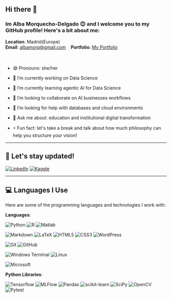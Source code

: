 <!--
**AMorQ/AMorQ** is a ✨ _special_ ✨ repository because its `README.md` (this file) appears on your GitHub profile.
-->

## Hi there 👋
### Im Alba Morquecho-Delgado 😊 and I welcome you to my GitHub profile! Here's a bit about me:

**Location**: Madrid(Europe) \
**Email**: [albamorq@gmail.com](mailto:albamorq@gmail.com) &nbsp;&nbsp;
**Portfolio**: [My Portfolio](https://yourwebsite.com)<br><br><br>


- 😄 Pronouns: she/her

- 🔭 I’m currently working on Data Science
- 🌱 I’m currently learning agentic AI for Data Science
- 👯 I’m looking to collaborate on AI businesses workflows
- 🤔 I’m looking for help with databases and cloud environments
- 💬 Ask me about: education and institutional digital transformation
- ⚡ Fun fact: let's take a break and talk about how much philosophy can help you structure your vision!

---

## 🔗 Let's stay updated!

[![LinkedIn](https://img.shields.io/badge/LinkedIn-0077B5?style=for-the-badge&logo=linkedin&logoColor=white)](https://www.linkedin.com/in/alba-morquecho-delgado/)
[![Kaggle](https://img.shields.io/badge/Kaggle-035a7d?style=for-the-badge&logo=kaggle&logoColor=white)](https://www.kaggle.com/albamorquechodelgado)
<!--![Discord](https://img.shields.io/badge/Discord-%235865F2.svg?style=for-the-badge&logo=discord&logoColor=white)-->
---

## 💻 Languages I Use
Here are some of the programming languages and technologies I work with:

**Languages**:

![Python](https://img.shields.io/badge/python-3670A0?style=for-the-badge&logo=python&logoColor=ffdd54)
![R](https://img.shields.io/badge/r-%23276DC3.svg?style=for-the-badge&logo=r&logoColor=white)
![Matlab](https://img.shields.io/badge/Matlab-8A2BE2?style=for-the-badge&logo=matlab&logoColor=white)

![Markdown](https://img.shields.io/badge/Markdown-000000.svg?style=for-the-badge&logo=Markdown&logoColor=white)
![LaTeX](https://img.shields.io/badge/latex-C21325.svg?style=for-the-badge&logo=latex&logoColor=white)
![HTML5](https://img.shields.io/badge/html5-%23E34F26.svg?style=for-the-badge&logo=html5&logoColor=white)
![CSS3](https://img.shields.io/badge/CC6699.svg?style=for-the-badge&logo=CSS3&logoColor=white)
![WordPress](https://img.shields.io/badge/WordPress-%23117AC9.svg?style=for-the-badge&logo=WordPress&logoColor=white)

![Git](https://img.shields.io/badge/Git-F05032.svg?style=for-the-badge&logo=Git&logoColor=white)
![GitHub](https://img.shields.io/badge/GitHub-e89282.svg?style=for-the-badge&logo=GitHub&logoColor=white)

![Windows Terminal](https://img.shields.io/badge/Windows%20Terminal-%234D4D4D.svg?style=for-the-badge&logo=windows-terminal&logoColor=white)
![Linux](https://img.shields.io/badge/Linux-880000?style=for-the-badge&logo=linux&logoColor=white)

![Microsoft](https://img.shields.io/badge/Microsoft-0078D4?style=for-the-badge&logo=microsoft&logoColor=white)

**Python Libraries**:
  
![Tensorflow](https://img.shields.io/badge/Tensorflow-8A2BE2?style=for-the-badge&logo=tensorflow&logoColor=white)
![MLFlow](https://img.shields.io/badge/MLFlow-8A2BE2?style=for-the-badge&logo=mlflow&logoColor=white)
![Pandas](https://img.shields.io/badge/Pandas-8A2BE2?style=for-the-badge&logo=pandas&logoColor=white)
![scikit-learn](https://img.shields.io/badge/scikit--learn-%23F7931E.svg?style=for-the-badge&logo=scikit-learn&logoColor=white)
![SciPy](https://img.shields.io/badge/SciPy-%230C55A5.svg?style=for-the-badge&logo=scipy&logoColor=%white)
![OpenCV](https://img.shields.io/badge/opencv-%23white.svg?style=for-the-badge&logo=opencv&logoColor=white)
![Pytest](https://img.shields.io/badge/pytest-%23ffffff.svg?style=for-the-badge&logo=pytest&logoColor=2f9fe3)

<!--
---

### 📊 GitHub Stats
![Your GitHub Stats](https://github-readme-stats.vercel.app/api?username=AMorQ&show_icons=true&theme=synthwave)



### 🌟 Top Languages
![Top Languages](https://github-readme-stats.vercel.app/api/top-langs/?username=AMorQ&layout=compact&theme=radical)
---
-->


